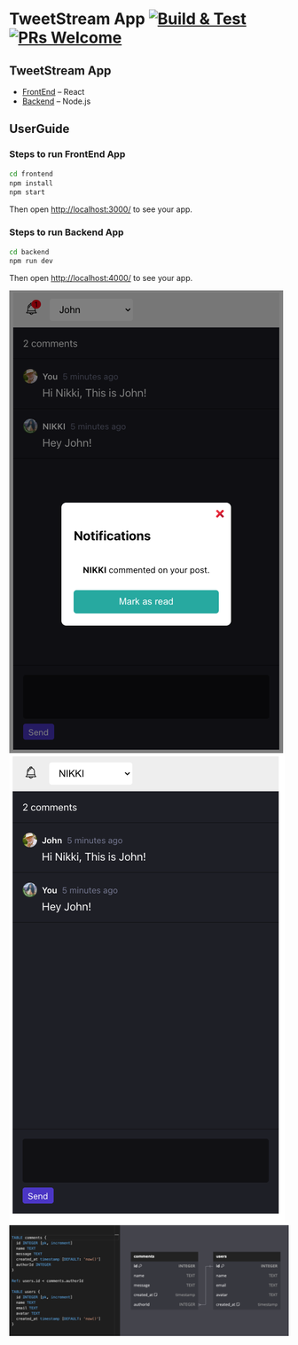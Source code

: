 # TweetStream App [![Build & Test](https://github.com/facebook/create-react-app/actions/workflows/build-and-test.yml/badge.svg?branch=main)]() [![PRs Welcome](https://img.shields.io/badge/PRs-welcome-green.svg)](https://github.com/nikitabijwe/tweetstream/issues)

## TweetStream App

- [FrontEnd](https://github.com/nikitabijwe/tweetstream/tree/main/frontend) – React
- [Backend](https://github.com/nikitabijwe/tweetstream/tree/main/backend) – Node.js


## UserGuide

### Steps to run FrontEnd App 

```sh
cd frontend
npm install
npm start
```

Then open [http://localhost:3000/](http://localhost:3000/) to see your app.<br>

### Steps to run Backend App 

```sh
cd backend
npm run dev
```

Then open [http://localhost:4000/](http://localhost:4000/) to see your app.<br>

![](./assests/ss1.png)
![](./assests/ss2.png)
![](./assests/ss3.png)